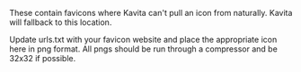 These contain favicons where Kavita can't pull an icon from naturally. Kavita will fallback to this location.

Update urls.txt with your favicon website and place the appropriate icon here in png format. All pngs should be run through a compressor and be 32x32 if possible. 